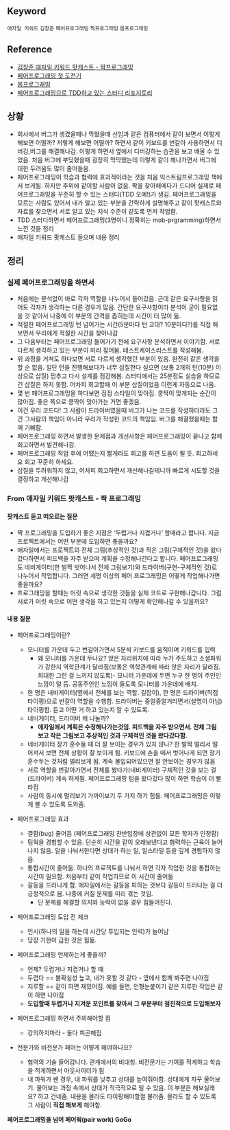 
## Keyword
`애자일 키워드` `김창준` `페어프로그래밍` `짝프로그래밍` `몹프로그래밍`

## Reference 
- [김창준 애자일 키워드 팟캐스트 - 짝프로그래밍](http://www.podbbang.com/ch/14757?e=22408410)
- [페어프로그래밍 첫 도전기](http://blog.dramancompany.com/2015/11/tom%EA%B3%BC-jaden%EC%9D%98-%EC%B2%AB-%ED%8E%98%EC%96%B4-%ED%94%84%EB%A1%9C%EA%B7%B8%EB%9E%98%EB%B0%8D-%EB%8F%84%EC%A0%84%EA%B8%B0/)
- [몹프로그래밍](http://www.moreagile.net/2014/12/mob-programming.html)
- [페어프로그래밍으로 TDD하고 있는 스터디 리포지토리](https://github.com/pro00er/proMorningReader)

## 상황
- 회사에서 버그가 생겼을때나 막혔을때 선임과 같은 컴퓨터에서 같이 보면서 이렇게 해보면 어떨까? 저렇게 해보면 어떨까? 하면서 같이 키보드를 번갈아 사용하면서 디버깅,버그를 해결해나감. 이렇게 하면서 옆에서 디버깅하는 습관을 보고 배울 수 있었음. 처음 버그에 부딪혔을때 굉장히 막막했는데 이렇게 같이 해나가면서 버그에 대한 두려움도 많이 줄어들음.
- 페어프로그래밍이 학습과 협력에 효과적이라는 것을 처음 익스트림프로그래밍 책에서 보게됨. 하지만 주위에 같이할 사람이 없음. 짝을 찾아헤메다가 드디어 실제로 페어프로그래밍을 꾸준히 할 수 있는 스터디(TDD 오예!)가 생김. 페어프로그래밍을 모르는 사람도 있어서 내가 알고 있는 부분을 간략하게 설명해주고 같이 팟캐스트와 자료를 찾으면서 서로 알고 있는 지식 수준이 같도록 먼저 작업함. 
- TDD 스터디하면서 페어프로그래밍(3명이니 정확히는 mob-prgramming)하면서 느낀 것들 정리
- 애자일 키워드 팟캐스트 들으며 내용 정리

## 정리 
### 실제 페어프로그래밍을 하면서
- 처음에는 분석없이 바로 각자 역할을 나누어서 들어갔음. 근데 같은 요구사항을 읽어도 각자가 생각하는 다른 경우가 많음. 간단한 요구사항이라 분석이 굳이 필요없을 것 같아서  나중에 이 부분의 간격을 좁히는데 시간이 더 많이 듦.
- 적절한 페어프로그래밍 턴 넘어가는 시간(5분마다 턴 교대? 10분마다?)를 직접 해보면서 우리에게 적절한 시간을 찾아나감
- 그 다음부터는 페어프로그래밍 들어가기 전에 요구사항 분석하면서 이야기함. 서로 다르게 생각하고 있는 부분이 미리 짚어봄. 테스트케이스리스트를 작성해봄.
- 위 과정을 거쳐도 하다보면 서로 다르게 생각했던 부분이 있음. 완전히 같은 생각을 할 순 없음. 일단 턴을 진행해보다가 너무 삽질한다 싶으면 (보통 2개의 턴(10분) 이상으로 삽질) 멈추고 다시 설계를 점검해봄. 스터디에서는 25분정도 실습을 하므로 긴 삽질은 하지 못함. 어차피 회고할때 이 부분 삽질이었음 이런게 자동으로 나옴.  
- 몇 번 페어프로그래밍을 하다보면 점점 스타일이 맞아짐. 쿵짝이 맞게되는 순간이 많아짐. 좋은 쪽으로 쿵짝이 맞아가는 거면 좋겠음.
- 이건 우리 코드다! 그 사람이 드라이버였을때 버그가 나는 코드를 작성하더라도 그건 그사람의 책임이 아니라 우리가 작성한 코드의 책임임. 버그를 해결했을때는 함께 기뻐함.
- 페어프로그래밍 하면서 발생한 문제점과 개선사항은 페어프로그래밍이 끝나고 함께 회고하면서 발견해나감. 
- 페어프로그래밍 작업 후에 어땠는지 짧게라도 회고를 하면 도움이 될 듯. 회고하세요 회고 꾸준히 하세요.
- 삽질을 두려워하지 않고, 어차피 회고하면서 개선해나갈테니까 빠르게 시도할 것을 결정하고 개선해나감

### From 애자일 키워드 팟캐스트 - 짝 프로그래밍
#### 팟캐스트 듣고 떠오르는 질문
* 짝 프로그래밍을 도입하기 좋은 지점은 ‘두렵거나 지겹거나’ 할때라고 합니다. 지금 프로젝트에서는 어떤 부분에 도입하면 좋을까요? 
* 애자일에서는 프로젝트의 전체 그림(추상적인 것)과 작은 그림(구체적인 것)을 왔다갔다하면서 피드백을 자주 받으며 계획을 수정해나간다고 합니다. 페어프로그래밍도 네비게이터(한 발짝 벗어나서 전체 그림보기)와 드라이버(구현-구체적인 것)로 나누어서 작업합니다. 그러면 세명 이상의 페어 프로그래밍은 어떻게 작업해나가면 좋을까요? 
* 프로그래밍을 할때는 머릿 속으로 생각한 것들을 실제 코드로 구현해나갑니다. 그럼 서로가 머릿 속으로 어떤 생각을 하고 있는지 어떻게 확인해나갈 수 있을까요? 

#### 내용 질문
- 페어프로그래밍이란?
  - 모니터를 가운데 두고 번갈아가면서 5분씩 키보드를 움직이며 키워드를 입력
    - 왜 모니터를 가운데 두나요? 앉은 자리위치에 따라 누가 주도하고 소셜파워가 강한지 역학관계가 달라짐(보통은 역학관계에 따라 앉은 자리가 달라짐.최대한 그런 걸 느끼지 않도록)- 모니터 가운데에 두면 누구 한 명이 주인인 느낌이 덜 듬. 공동주인인 느낌이 들도록 모니터를 가운데에 배치.
  - 한 명은 내비게이터(옆에서 전체를 보는 역할. 길잡이), 한 명은 드라이버(직접 타이핑)으로 번갈아 역할을 수행함. 드라이버는 중얼중얼거리면서(설명이 아님) 타이핑함. 듣고 어떤 거 하고 있는지 알 수 있도록.
  - 네비게이터, 드라이버 왜 나눌까? 
    - **애자일에서 계획은 수정해나가는것임. 피드백을 자주 받으면서. 전체 그림 보고 작은 그림보고 추상적인 것과 구체적인 것을 왔다갔다함.**
  - 네비게이터 장기 훈수둘 때 더 잘 보이는 경우가 있지 않나? 한 발짝 멀리서 떨어져서 보면 전체 상황이 잘 보이게 됨. 키보드에 손을 떼서 벗어나게 되면 장기 훈수두는 것처럼 멀리보게 됨. 계속 몰입되어있으면 잘 안보이는 경우가 많음
  - 서로 역할을 번갈아가면서 전체를 봤다가(내비게이터) 구체적인 것을 보는 걸(드라이버) 계속 하게됨. 페어프로그래밍 텀을 왔다갔다 많이 하면 학습이 더 빨라짐
  - 사람이 동시에 멀리보기 가까이보기 두 가지 하기 힘듦. 페어프로그래밍은 이렇게 볼 수 있도록 도와줌.

- 페어프로그래밍 효과
  - 결함(bug) 줄어듬 (페어프로그래밍 찬반입장에 상관없이 모든 학자가 인정함)
  - 팀웍을 경험할 수 있음. 단순히 시간을 같이 오래보낸다고 협력하는 근육이 늘어나지 않음. 일을 나눠서한다면 상대가 하는 일, 일스타일 등을 깊게 경험하지 않음.
  - 통합시간이 줄어듦. 하나의 프로젝트를 나눠서 하면 각자 작업한 것을 통합하는 시간이 필요함. 처음부터 같이 작업하므로 이 시간이 줄어듦
  - 갈등을 드러나게 함. 애자일에서는 갈등을 피하는 것보다 갈등이 드러나는 걸 더 긍정적으로 봄. 나중에 커질 문제를 미리 겪는 것임. 
    - 단 문제를 해결할 의지와 능력이 없을 경우 힘들어진다.
- 페어프로그래밍 도입 전 체크
  - 인시(하나의 일을 하는데 시간당 투입되는 인력)가 늘어남
  - 당장 기한이 급한 것은 힘듦.
- 페어프로그래밍 언제하는게 좋을까?
  - 언제? 두렵거나 지겹거나 할 때
  - 두렵다 == 불확실성 높고, 내가 못할 것 같다 - 옆에서 함께 봐주면 나아짐
  - 지루함 == 같이 하면 재밌어짐. 예를 들면, 인형눈붙이기 같은 지루한 작업은 같이 하면 나아짐
  - **도입할때 두렵거나 지겨운 포인트를 찾아서 그 부분부터 점진적으로 도입해보자**
- 페어프로그래밍 하면서 주의해야할 점
  - 강의하지마라 - 둘다 피곤해짐
- 전문가와 비전문가 페어는 어떻게 해야하나요? 
  * 협력의 기술 들어갑니다. 관계에서의 비대칭. 비전문가는 기여를 적게하고 학습을 적게하면서 아웃사이더가 됨
  * 내 파워가 쎈 경우, 내 파워를 낮추고 상대를 높여줘야함. 상대에게 자꾸 물어보기. 물어보는 과정 속에서 상대가 적극적으로 될 수 있음. 이 부분은 해보실래요? 하고 건네줌. 내용을 몰라도 타이핑해야할껄 불러줌. 몰라도 할 수 있도록 그 사람이 **직접 해보게** 해야함.

**페어프로그래밍을 넘어 페어웍(pair work) GoGo**






